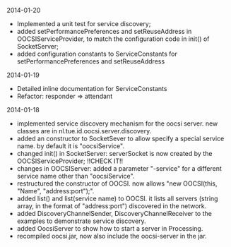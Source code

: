 2014-01-20
 * Implemented a unit test for service discovery;
 * added setPerformancePreferences and setReuseAddress in OOCSIServiceProvider, to match the configuration code in init() of SocketServer;
 * added configuration constants to ServiceConstants for setPerformancePreferences and setReuseAddress

2014-01-19

 * Detailed inline documentation for ServiceConstants
 * Refactor: responder => attendant

2014-01-18
 
 * implemented service discovery mechanism for the oocsi server. new classes are in nl.tue.id.oocsi.server.discovery.
 * added an constructor to SocketSever to allow specify a special service name. by default it is "oocsiService".
 * changed init() in SocketServer: serverSocket is now created by the OOCSIServiceProvider; !!CHECK IT!!
 * changes in OOCSIServer: added a parameter "-service" for a different service name other than "oocsiService".
 * restructured the constructor of OOCSI. now allows "new OOCSI(this, "Name", "address:port");". 
 * added list() and list(service name) to OOCSI. it lists all servers (string array, in the format of "address:port") discovered in the network.
 * added DiscoveryChannelSender, DiscoveryChannelReceiver to the examples to demonstrate service discovery.
 * added OocsiServer to show how to start a server in Processing.
 * recompiled oocsi.jar, now also include the oocsi-server in the jar. 
 